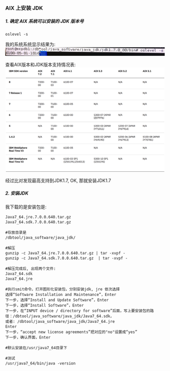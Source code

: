 ### AIX 上安装 JDK

##### 1. 确定 AIX 系统可以安装的 JDK 版本号 

```
oslevel -s 
```
我的系统系统显示结果为:
![](https://github.com/yabolu/AIX-JDK/blob/master/oslevel.png)

查看AIX版本和JDK版本支持情况表:
![](https://github.com/yabolu/AIX-JDK/blob/master/aix_jdk_list.png)

经过比对发现最高支持到JDK1.7, OK, 那就安装JDK1.7

##### 2. 安装JDK

我下载的是安装包是:

```
Java7_64.jre.7.0.0.640.tar.gz
Java7_64.sdk.7.0.0.640.tar.gz

#存放目录是
/dbtool/java_software/java_jdk/

#解压
gunzip -c Java7_64.jre.7.0.0.640.tar.gz | tar -xvpf -
gunzip -c Java7_64.sdk.7.0.0.640.tar.gz  | tar -xvpf -

#解压完成后, 出现两个文件:
Java7_64.sdk
Java7_64.jre

#执行smit命令，打开图形化安装包，分别安装jdk, jre 依次选择
选择“Software Installation and Maintenance”，Enter
下一步，选择“Install and Update Software”，Enter
下一步，选择“Install Software”，Enter
下一步，在“INPUT device / directory for software”后面，写上要安装包的路径：/dbtool/java_software/java_jdk/Java7_64.sdk，
或者: /dbtool/java_software/java_jdk/Java7_64.jre
Enter 
下一步，“accept new license agreements”把对应的"no"设置成“yes”
下一步，确认界面，Enter

#默认安装在/usr/java7_64目录下

#测试
/usr/java7_64/bin/java -version
```






